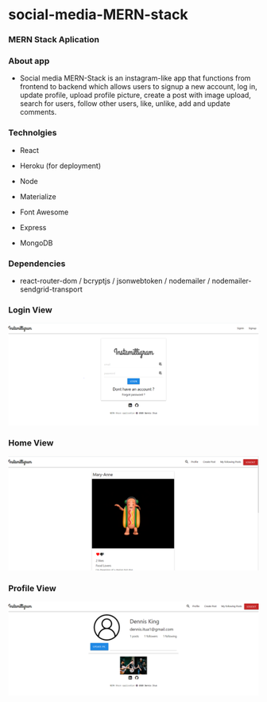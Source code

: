 # social-media-MERN-stack

### MERN Stack Aplication

### About app

- Social media MERN-Stack is an instagram-like app that functions from frontend to backend which allows users to signup a new account, log in, update profile, upload profile picture, create a post with image upload, search for users, follow other users, like, unlike, add and update comments.


### Technolgies

- React

- Heroku (for deployment)

-  Node

- Materialize

- Font Awesome

- Express

- MongoDB

### Dependencies

- react-router-dom / bcryptjs / jsonwebtoken / nodemailer / nodemailer-sendgrid-transport

### Login View
<img src="images/instamilligram.PNG" >

### Home View
<img src="images/instamilligram1.jpg" >

### Profile View
<img src="images/instamilligram2.PNG" >
